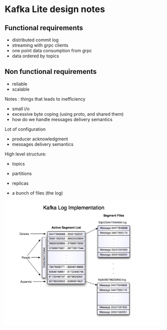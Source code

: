 # Kafka Lite design notes

## Functional requirements
- distributed commit log 
- streaming with grpc clients
- one point data consumption from grpc
- data ordered by topics

## Non functional requirements
- reliable
- scalable

Notes : 
things that leads to inefficiency
- small i/o
- excessive byte coping (using proto, and shared them)
- how do we handle messages delivery semantics


Lot of configuration
- producer acknowledgment
- messages delivery semantics

High level structure:

* topics

* partitions

* replicas

* a bunch of files (the log)

![alt text](image.png)